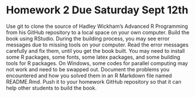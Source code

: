 # Homework 2 Due Saturday Sept 12th #
Use git to clone the source of Hadley Wickham’s Advanced R Programming from his GitHub repository to a local space on your own computer. Build the book using RStudio. During the building process, you may see error messages due to missing tools on your computer. Read the error messages carefully and fix them, until you get the book built. You may need to install some R packages, some fonts, some latex packages, and some building tools for R packages. On Windows, some codes for parallel computing may not work and need to be swapped out. Document the problems you encountered and how you solved them in an R Markdown file named README.Rmd. Push it to your homework GitHub repository so that it can help other students to build the book.